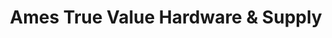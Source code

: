 ---
title: "Ames True Value Hardware & Supply"
url: /wiscasset/ames-true-value-hardware-and-supply/
shop: hardware
---